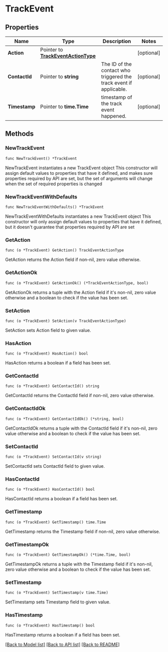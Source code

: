 # TrackEvent

## Properties

Name | Type | Description | Notes
------------ | ------------- | ------------- | -------------
**Action** | Pointer to [**TrackEventActionType**](TrackEventActionType.md) |  | [optional] 
**ContactId** | Pointer to **string** | The ID of the contact who triggered the track event if applicable. | [optional] 
**Timestamp** | Pointer to **time.Time** | timestamp of the track event happened. | [optional] 

## Methods

### NewTrackEvent

`func NewTrackEvent() *TrackEvent`

NewTrackEvent instantiates a new TrackEvent object
This constructor will assign default values to properties that have it defined,
and makes sure properties required by API are set, but the set of arguments
will change when the set of required properties is changed

### NewTrackEventWithDefaults

`func NewTrackEventWithDefaults() *TrackEvent`

NewTrackEventWithDefaults instantiates a new TrackEvent object
This constructor will only assign default values to properties that have it defined,
but it doesn't guarantee that properties required by API are set

### GetAction

`func (o *TrackEvent) GetAction() TrackEventActionType`

GetAction returns the Action field if non-nil, zero value otherwise.

### GetActionOk

`func (o *TrackEvent) GetActionOk() (*TrackEventActionType, bool)`

GetActionOk returns a tuple with the Action field if it's non-nil, zero value otherwise
and a boolean to check if the value has been set.

### SetAction

`func (o *TrackEvent) SetAction(v TrackEventActionType)`

SetAction sets Action field to given value.

### HasAction

`func (o *TrackEvent) HasAction() bool`

HasAction returns a boolean if a field has been set.

### GetContactId

`func (o *TrackEvent) GetContactId() string`

GetContactId returns the ContactId field if non-nil, zero value otherwise.

### GetContactIdOk

`func (o *TrackEvent) GetContactIdOk() (*string, bool)`

GetContactIdOk returns a tuple with the ContactId field if it's non-nil, zero value otherwise
and a boolean to check if the value has been set.

### SetContactId

`func (o *TrackEvent) SetContactId(v string)`

SetContactId sets ContactId field to given value.

### HasContactId

`func (o *TrackEvent) HasContactId() bool`

HasContactId returns a boolean if a field has been set.

### GetTimestamp

`func (o *TrackEvent) GetTimestamp() time.Time`

GetTimestamp returns the Timestamp field if non-nil, zero value otherwise.

### GetTimestampOk

`func (o *TrackEvent) GetTimestampOk() (*time.Time, bool)`

GetTimestampOk returns a tuple with the Timestamp field if it's non-nil, zero value otherwise
and a boolean to check if the value has been set.

### SetTimestamp

`func (o *TrackEvent) SetTimestamp(v time.Time)`

SetTimestamp sets Timestamp field to given value.

### HasTimestamp

`func (o *TrackEvent) HasTimestamp() bool`

HasTimestamp returns a boolean if a field has been set.


[[Back to Model list]](../README.md#documentation-for-models) [[Back to API list]](../README.md#documentation-for-api-endpoints) [[Back to README]](../README.md)


